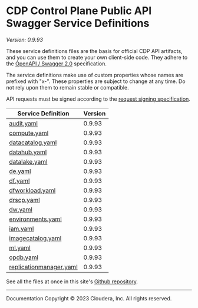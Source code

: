 # CDP Control Plane Public API Swagger Service Definitions

*Version: 0.9.93*

These service definitions files are the basis for official CDP API artifacts,
and you can use them to create your own client-side code. They adhere to the
[OpenAPI / Swagger 2.0](https://swagger.io/specification/v2/) specification.

The service definitions make use of custom properties whose names are prefixed
with "x-". These properties are subject to change at any time. Do not rely upon
them to remain stable or compatible.

API requests must be signed according to the
[request signing specification](request_signing.md).

| Service Definition | Version |
| --- | --- |
| [audit.yaml](./audit.yaml) | 0.9.93 |
| [compute.yaml](./compute.yaml) | 0.9.93 |
| [datacatalog.yaml](./datacatalog.yaml) | 0.9.93 |
| [datahub.yaml](./datahub.yaml) | 0.9.93 |
| [datalake.yaml](./datalake.yaml) | 0.9.93 |
| [de.yaml](./de.yaml) | 0.9.93 |
| [df.yaml](./df.yaml) | 0.9.93 |
| [dfworkload.yaml](./dfworkload.yaml) | 0.9.93 |
| [drscp.yaml](./drscp.yaml) | 0.9.93 |
| [dw.yaml](./dw.yaml) | 0.9.93 |
| [environments.yaml](./environments.yaml) | 0.9.93 |
| [iam.yaml](./iam.yaml) | 0.9.93 |
| [imagecatalog.yaml](./imagecatalog.yaml) | 0.9.93 |
| [ml.yaml](./ml.yaml) | 0.9.93 |
| [opdb.yaml](./opdb.yaml) | 0.9.93 |
| [replicationmanager.yaml](./replicationmanager.yaml) | 0.9.93 |

See all the files at once in this site's
[Github repository](https://github.com/cloudera/cdp-dev-docs/tree/master/api-docs/swagger).

----

Documentation Copyright © 2023 Cloudera, Inc. All rights reserved.

